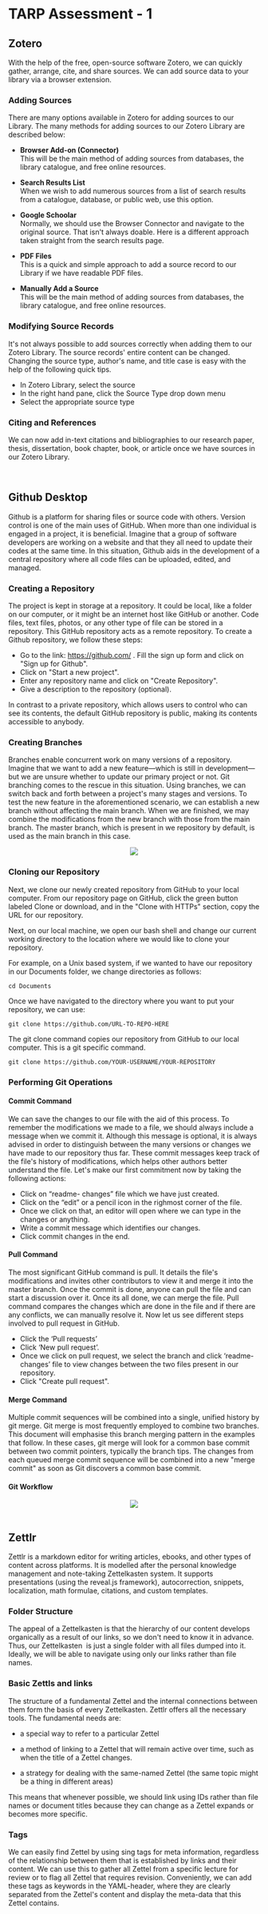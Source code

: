 # TARP Assessment - 1

## Zotero

With the help of the free, open-source software Zotero, we can quickly gather, arrange, cite, and share sources. We can add source data to your library via a browser extension. 

### Adding Sources

There are many options available in Zotero for adding sources to our Library. The many methods for adding sources to our Zotero Library are described below: 

* **Browser Add-on (Connector)** <br>
  This will be the main method of adding sources from databases, the library catalogue, and free online resources.
  
* **Search Results List** <br> 
  When we wish to add numerous sources from a list of search results from a catalogue, database, or public web, use this option.
  
* **Google Schoolar** <br> 
  Normally, we should use the Browser Connector and navigate to the original source. That isn't always doable. Here is a different approach taken straight from the search results page.
  
* **PDF Files** <br>
  This is a quick and simple approach to add a source record to our Library if we have readable PDF files.
  
* **Manually Add a Source** <br>
  This will be the main method of adding sources from databases, the library catalogue, and free online resources.

### Modifying Source Records

It's not always possible to add sources correctly when adding them to our Zotero Library. The source records' entire content can be changed. Changing the source type, author's name, and title case is easy with the help of the following quick tips.

* In Zotero Library, select the source
* In the right hand pane, click the Source Type drop down menu
* Select the appropriate source type

### Citing and References

We can now add in-text citations and bibliographies to our research paper, thesis, dissertation, book chapter, book, or article once we have sources in our Zotero Library.

<br>

## Github Desktop

Github is a platform for sharing files or source code with others. Version control is one of the main uses of GitHub. When more than one individual is engaged in a project, it is beneficial. Imagine that a group of software developers are working on a website and that they all need to update their codes at the same time. In this situation, Github aids in the development of a central repository where all code files can be uploaded, edited, and managed.

### Creating a Repository

The project is kept in storage at a repository. It could be local, like a folder on our computer, or it might be an internet host like GitHub or another. Code files, text files, photos, or any other type of file can be stored in a repository. This GitHub repository acts as a remote repository. To create a Github repository, we follow these steps: 

* Go to the link: https://github.com/ . Fill the sign up form and click on "Sign up for Github".
* Click on "Start a new project".
* Enter any repository name and click on "Create Repository". 
* Give a description to the repository (optional).

In contrast to a private repository, which allows users to control who can see its contents, the default GitHub repository is public, making its contents accessible to anybody.

### Creating Branches

Branches enable concurrent work on many versions of a repository. Imagine that we want to add a new feature—which is still in development—but we are unsure whether to update our primary project or not. Git branching comes to the rescue in this situation. Using branches, we can switch back and forth between a project's many stages and versions. To test the new feature in the aforementioned scenario, we can establish a new branch without affecting the main branch. When we are finished, we may combine the modifications from the new branch with those from the main branch. The master branch, which is present in we repository by default, is used as the main branch in this case.

<center><img src="https://miro.medium.com/max/1400/0*RiQZEGNoU9HmyjFP.png"></center>

### Cloning our Repository

Next, we clone our newly created repository from GitHub to your local computer. From our repository page on GitHub, click the green button labeled Clone or download, and in the "Clone with HTTPs" section, copy the URL for our repository.

Next, on our local machine, we open our bash shell and change our current working directory to the location where we would like to clone your repository. 

For example, on a Unix based system, if we wanted to have our repository in our Documents folder, we change directories as follows:

```console
cd Documents
```

Once we have navigated to the directory where you want to put your repository, we can use:

```console
git clone https://github.com/URL-TO-REPO-HERE
````

The git clone command copies our repository from GitHub to our local computer. This is a git specific command.

```console
git clone https://github.com/YOUR-USERNAME/YOUR-REPOSITORY
```

### Performing Git Operations

#### Commit Command

We can save the changes to our file with the aid of this process. To remember the modifications we made to a file, we should always include a message when we commit it. Although this message is optional, it is always advised in order to distinguish between the many versions or changes we have made to our repository thus far. These commit messages keep track of the file's history of modifications, which helps other authors better understand the file. Let's make our first commitment now by taking the following actions:

* Click on “readme- changes” file which we have just created.
* Click on the “edit” or a pencil icon in the righmost corner of the file.
* Once we click on that, an editor will open where we can type in the changes or anything.
* Write a commit message which identifies our changes.
* Click commit changes in the end.

#### Pull Command

The most significant GitHub command is pull. It details the file's modifications and invites other contributors to view it and merge it into the master branch. Once the commit is done, anyone can pull the file and can start a discussion over it. Once its all done, we can merge the file. Pull command compares the changes which are done in the file and if there are any conflicts, we can manually resolve it. Now let us see different steps involved to pull request in GitHub.

* Click the ‘Pull requests’ 
* Click ‘New pull request’.
* Once we click on pull request, we select the branch and click ‘readme- changes’ file to view changes between the two files present in our repository.
* Click "Create pull request".

#### Merge Command

Multiple commit sequences will be combined into a single, unified history by git merge. Git merge is most frequently employed to combine two branches. This document will emphasise this branch merging pattern in the examples that follow. In these cases, git merge will look for a common base commit between two commit pointers, typically the branch tips. The changes from each queued merge commit sequence will be combined into a new "merge commit" as soon as Git discovers a common base commit.

#### Git Workflow

<center><img src="https://crunchify.com/wp-content/uploads/2017/09/Github-WorkFlow-Tips-Crunchify-Tips.png"></center>

<br>

## Zettlr

Zettlr is a markdown editor for writing articles, ebooks, and other types of content across platforms. It is modelled after the personal knowledge management and note-taking Zettelkasten system. It supports presentations (using the reveal.js framework), autocorrection, snippets, localization, math formulae, citations, and custom templates.

### Folder Structure

The appeal of a Zettelkasten is that the hierarchy of our content develops organically as a result of our links, so we don't need to know it in advance. Thus, our Zettelkasten  is just a single folder with all files dumped into it. Ideally, we will be able to navigate using only our links rather than file names.

### Basic Zettls and links

The structure of a fundamental Zettel and the internal connections between them form the basis of every Zettelkasten. Zettlr offers all the necessary tools. The fundamental needs are:

* a special way to refer to a particular Zettel

* a method of linking to a Zettel that will remain active over time, such as when the title of a Zettel changes.

* a strategy for dealing with the same-named Zettel (the same topic might be a thing in different areas)

This means that whenever possible, we should link using IDs rather than file names or document titles because they can change as a Zettel expands or becomes more specific. 

### Tags

We can easily find Zettel by using sing tags for meta information, regardless of the relationship between them that is established by links and their content. We can use this to gather all Zettel from a specific lecture for review or to flag all Zettel that requires revision. Conveniently, we can add these tags as keywords in the YAML-header, where they are clearly separated from the Zettel's content and display the meta-data that this Zettel contains.
